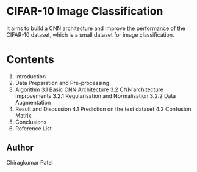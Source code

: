 # CIFAR-10 Image Classification

It aims to build a CNN architecture and improve the performance of the CIFAR-10 dataset, which is a small dataset for image classification.

# Contents
1. Introduction
2. Data Preparation and Pre-processing
3. Algorithm
   3.1 Basic CNN Architecture
   3.2 CNN architecture improvements
     3.2.1 Regularisation and Normalisation
     3.2.2 Data Augmentation
4. Result and Discussion
   4.1 Prediction on the test dataset
   4.2 Confusion Matrix
5. Conclusions
6. Reference List


## Author
Chiragkumar Patel

